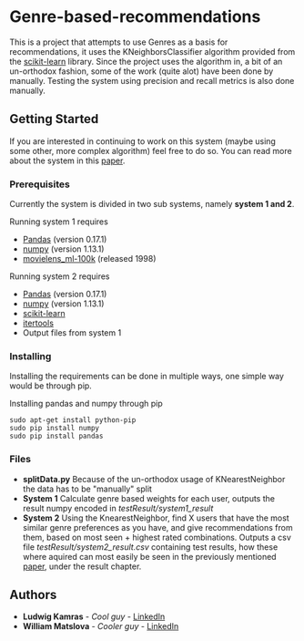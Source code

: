 # Genre-based-recommendations

This is a project that attempts to use Genres as a basis for recommendations, it uses the KNeighborsClassifier algorithm provided from the [scikit-learn](http://scikit-learn.org) library.
Since the project uses the algorithm in, a bit of an un-orthodox fashion, some of the work (quite alot) have been done by manually. Testing the system using precision and recall metrics is also done manually. 

## Getting Started
If you are interested in continuing to work on this system (maybe using some other, more complex algorithm) feel free to do so. You can read more about the system in this [paper](www.example.com).

### Prerequisites
Currently the system is divided in two sub systems, namely **system 1 and 2**.

Running system 1 requires
* [Pandas](https://pandas.pydata.org/) (version 0.17.1)
* [numpy](http://www.numpy.org/) (version 1.13.1)
* [movielens_ml-100k](https://grouplens.org/datasets/movielens/) (released 1998)

Running system 2 requires
* [Pandas](https://pandas.pydata.org/) (version 0.17.1)
* [numpy](http://www.numpy.org/) (version 1.13.1)
* [scikit-learn](http://scikit-learn.org/stable/modules/generated/sklearn.neighbors.KNeighborsClassifier.html)
* [itertools](https://docs.python.org/3/library/itertools.html)
* Output files from system 1

### Installing

Installing the requirements can be done in multiple ways, one simple way would be through pip.

Installing pandas and numpy through pip 
```
sudo apt-get install python-pip
sudo pip install numpy
sudo pip install pandas
```

### Files
* **splitData.py** Because of the un-orthodox usage of KNearestNeighbor the data has to be "manually" split
* **System 1** Calculate genre based weights for each user, outputs the result numpy encoded in *testResult/system1_result* 
* **System 2** Using the KnearestNeighbor, find X users that have the most similar genre preferences as you have, and give recommendations from them, based on most seen + highest rated combinations. Outputs a csv file *testResult/system2_result.csv* containing test results, how these where aquired can most easily be seen in the previously mentioned [paper](www.example.com), under the result chapter.
## Authors

* **Ludwig Kamras** - *Cool guy* - [LinkedIn](https://github.com/PurpleBooth)
* **William Matslova** - *Cooler guy* - [LinkedIn](https://github.com/PurpleBooth)

